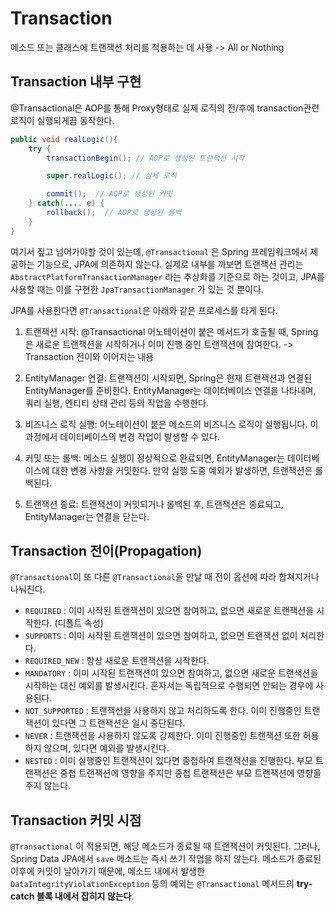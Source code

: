 # Transaction

메소드 또는 클래스에 트랜잭션 처리를 적용하는 데 사용
-> All or Nothing

## Transaction 내부 구현
@Transactional은 AOP를 통해 Proxy형태로 실제 로직의 전/후에 transaction관련 로직이 실행되게끔 동작한다.
```Java
public void realLogic(){
    try {
        transactionBegin(); // AOP로 생성된 트랜잭션 시작 

        super.realLogic(); // 실제 로직

        commit();  // AOP로 생성된 커밋
    } catch(.... e) {
        rollback();  // AOP로 생성된 롤백
    }
}
```
여기서 짚고 넘어가야할 것이 있는데, `@Transactional` 은 Spring 프레임워크에서 제공하는 기능으로, JPA에 의존하지 않는다. 실제로 내부를 까보면 트랜잭션 관리는 `AbstractPlatformTransactionManager` 라는 추상화를 기준으로 하는 것이고, JPA를 사용할 때는 이를 구현한 `JpaTransactionManager` 가 있는 것 뿐이다.

JPA를 사용한다면 `@Transactional`은 아래와 같은 프로세스를 타게 된다.
1. 트랜잭션 시작: @Transactional 어노테이션이 붙은 메서드가 호출될 때, Spring은 새로운 트랜잭션을 시작하거나 이미 진행 중인 트랜잭션에 참여한다. -> Transaction 전이와 이어지는 내용

2. EntityManager 연결: 트랜잭션이 시작되면, Spring은 현재 트랜잭션과 연결된 EntityManager를 준비한다. EntityManager는 데이터베이스 연결을 나타내며, 쿼리 실행, 엔티티 상태 관리 등의 작업을 수행한다.

3. 비즈니스 로직 실행: 어노테이션이 붙은 메소드의 비즈니스 로직이 실행됩니다. 이 과정에서 데이터베이스의 변경 작업이 발생할 수 있다.

4. 커밋 또는 롤백: 메소드 실행이 정상적으로 완료되면, EntityManager는 데이터베이스에 대한 변경 사항을 커밋한다. 만약 실행 도중 예외가 발생하면, 트랜잭션은 롤백된다.

5. 트랜잭션 종료: 트랜잭션이 커밋되거나 롤백된 후, 트랜잭션은 종료되고, EntityManager는 연결을 닫는다.

## Transaction 전이(Propagation)
`@Transactional`이 또 다른 `@Transactional`을 만날 때 전이 옵션에 따라 합쳐지거나 나눠진다.
- `REQUIRED` : 이미 시작된 트랜잭션이 있으면 참여하고, 없으면 새로운 트랜잭션을 시작한다. (디폴트 속성)
- `SUPPORTS` : 이미 시작된 트랜잭션이 있으면 참여하고, 없으면 트랜잭션 없이 처리한다.
- `REQUIRED_NEW` : 항상 새로운 트랜잭션을 시작한다.
- `MANDATORY` : 이미 시작된 트랜잭션이 있으면 참여하고, 없으면 새로운 트랜색션을 시작하는 대신 예외를 발생시킨다. 혼자서는 독립적으로 수행되면 안되는 경우에 사용된다.
- `NOT_SUPPORTED` : 트랜잭션을 사용하지 않고 처리하도록 한다. 이미 진행중인 트랜잭션이 있다면 그 트랜잭션은 일시 중단된다.
- `NEVER` : 트랜잭션을 사용하지 않도록 강제한다. 이미 진행중인 트랜잭션 또한 허용하지 않으며, 있다면 예외를 발생시킨다.
- `NESTED` : 이미 실행중인 트랜잭션이 있다면 중첩하여 트랜잭션을 진행한다. 부모 트랜잭션은 중첩 트랜잭션에 영향을 주지만 중첩 트랜잭션은 부모 트랜잭션에 영향을 주지 않는다.

## Transaction 커밋 시점
`@Transactional` 이 적용되면, 해당 메소드가 종료될 때 트랜잭션이 커밋된다.
그러나, Spring Data JPA에서 `save` 메소드는 즉시 쓰기 작업을 하지 않는다.
메소드가 종료된 이후에 커밋이 날아가기 때문에, 메소드 내에서 발생한 `DataIntegrityViolationException` 등의 예외는 `@Transactional` 메서드의 **try-catch 블록 내에서 잡히지 않는다**.